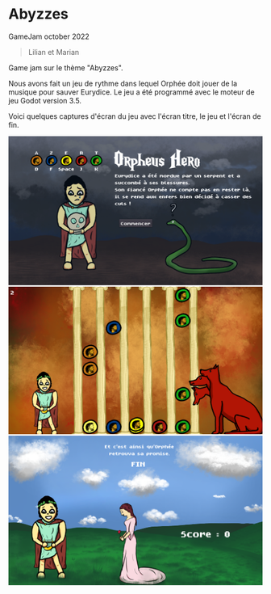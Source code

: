 # Abyzzes

GameJam october 2022

> Lilian et Marian

Game jam sur le thème "Abyzzes".

Nous avons fait un jeu de rythme dans lequel Orphée doit jouer de la musique pour sauver Eurydice.
Le jeu a été programmé avec le moteur de jeu Godot version 3.5.

Voici quelques captures d'écran du jeu avec l'écran titre, le jeu et l'écran de fin.

![Écran de début](img/start.png)
![Écran de jeu](img/game.png)
![Écran de fin](img/end.png)
